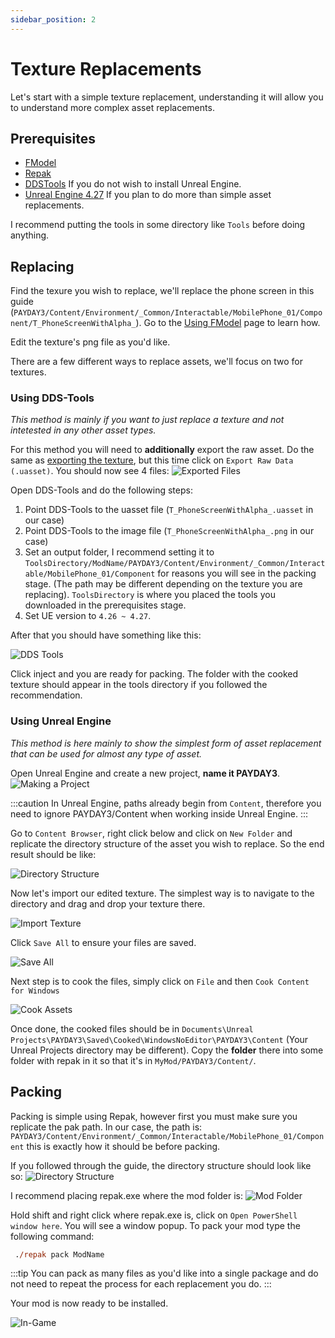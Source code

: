 ```yaml
---
sidebar_position: 2
---
```


# Texture Replacements

Let's start with a simple texture replacement, understanding it will allow you to understand more complex asset replacements.

## Prerequisites
* [FModel](/docs/additional-resources/tools#fmodel)
* [Repak](/docs/additional-resources/tools#repak-by-truman)
* [DDSTools](/docs/additional-resources/tools#dds-tools) If you do not wish to install Unreal Engine.
* [Unreal Engine 4.27](https://www.unrealengine.com/en-US/download) If you plan to do more than simple asset replacements.

I recommend putting the tools in some directory like `Tools` before doing anything.

## Replacing
Find the texure you wish to replace, we'll replace the phone screen in this guide (`PAYDAY3/Content/Environment/_Common/Interactable/MobilePhone_01/Component/T_PhoneScreenWithAlpha_`). Go to the [Using FModel](/docs/basics/using-fmodel/) page to learn how.

Edit the texture's png file as you'd like.

There are a few different ways to replace assets, we'll focus on two for textures.

### Using DDS-Tools
*This method is mainly if you want to just replace a texture and not intetested in any other asset types.*

For this method you will need to **additionally** export the raw asset. Do the same as [exporting the texture](/docs/basics/using-fmodel/#exporting), but this time click on `Export Raw Data (.uasset)`. You should now see 4 files:
![Exported Files](assets/fmodel-5.png)

Open DDS-Tools and do the following steps:
1. Point DDS-Tools to the uasset file (`T_PhoneScreenWithAlpha_.uasset` in our case)
2. Point DDS-Tools to the image file (`T_PhoneScreenWithAlpha_.png` in our case)
3. Set an output folder, I recommend setting it to `ToolsDirectory/ModName/PAYDAY3/Content/Environment/_Common/Interactable/MobilePhone_01/Component` for reasons you will see in the packing stage. (The path may be different depending on the texture you are replacing). `ToolsDirectory` is where you placed the tools you downloaded in the prerequisites stage.
4. Set UE version to `4.26 ~ 4.27`.



After that you should have something like this:

![DDS Tools](assets/ddstools.png)

Click inject and you are ready for packing. The folder with the cooked texture should appear in the tools directory if you followed the recommendation.

### Using Unreal Engine
*This method is here mainly to show the simplest form of asset replacement that can be used for almost any type of asset.*

Open Unreal Engine and create a new project, **name it PAYDAY3**.
![Making a Project](assets/unreal-engine-1.webp)

:::caution
In Unreal Engine, paths already begin from `Content`, therefore you need to ignore PAYDAY3/Content when working inside Unreal Engine.
:::

Go to `Content Browser`, right click below and click on `New Folder` and replicate the directory structure of the asset you wish to replace.
So the end result should be like:

![Directory Structure](assets/unreal-engine-2.png)

Now let's import our edited texture. The simplest way is to navigate to the directory and drag and drop your texture there.

![Import Texture](assets/unreal-engine-3.png)

Click `Save All` to ensure your files are saved.

![Save All](assets/unreal-engine-4.png)

Next step is to cook the files, simply click on `File` and then `Cook Content for Windows`

![Cook Assets](assets/unreal-engine-5.png)

Once done, the cooked files should be in `Documents\Unreal Projects\PAYDAY3\Saved\Cooked\WindowsNoEditor\PAYDAY3\Content` (Your Unreal Projects directory may be different).
Copy the **folder** there into some folder with repak in it so that it's in `MyMod/PAYDAY3/Content/`.

## Packing
Packing is simple using Repak, however first you must make sure you replicate the pak path. In our case, the path is:
`PAYDAY3/Content/Environment/_Common/Interactable/MobilePhone_01/Component` this is exactly how it should be before packing.

If you followed through the guide, the directory structure should look like so:
![Directory Structure](assets/directory-structure.png)

I recommend placing repak.exe where the mod folder is:
![Mod Folder](assets/repak-1.png)

Hold shift and right click where repak.exe is, click on `Open PowerShell window here`. You will see a window popup.
To pack your mod type the following command:
```ps
 ./repak pack ModName
```
:::tip
You can pack as many files as you'd like into a single package and do not need to repeat the process for each replacement you do.
:::

Your mod is now ready to be installed.

![In-Game](assets/ingame.png)